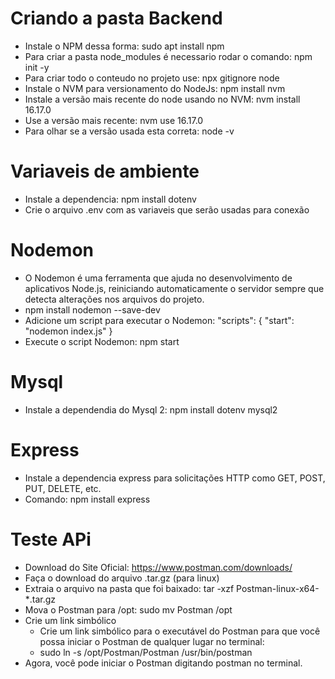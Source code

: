 # Criando a pasta Backend

- Instale o NPM dessa forma: sudo apt install npm
- Para criar a pasta node_modules é necessario rodar o comando: npm init -y
- Para criar todo o conteudo no projeto use: npx gitignore node
- Instale o NVM para versionamento do NodeJs: npm install nvm
- Instale a versão mais recente do node usando no NVM: nvm install 16.17.0
- Use a versão mais recente: nvm use 16.17.0
- Para olhar se a versão usada esta correta: node -v

# Variaveis de ambiente

- Instale a dependencia: npm install dotenv
- Crie o arquivo .env com as variaveis que serão usadas para conexão

# Nodemon

- O Nodemon é uma ferramenta que ajuda no desenvolvimento de aplicativos Node.js, reiniciando automaticamente o servidor sempre que detecta alterações nos arquivos do projeto.
- npm install nodemon --save-dev
- Adicione um script para executar o Nodemon: 
"scripts": {
  "start": "nodemon index.js"
}
- Execute o script Nodemon: npm start

# Mysql

- Instale a dependendia do Mysql 2: npm install dotenv mysql2

# Express

- Instale a dependencia express para solicitações HTTP como GET, POST, PUT, DELETE, etc.
- Comando: npm install express

# Teste APi

- Download do Site Oficial: https://www.postman.com/downloads/
- Faça o download do arquivo .tar.gz (para linux)
- Extraia o arquivo na pasta que foi baixado: tar -xzf Postman-linux-x64-*.tar.gz
- Mova o Postman para /opt: sudo mv Postman /opt
- Crie um link simbólico
  - Crie um link simbólico para o executável do Postman para que você possa iniciar o Postman de qualquer lugar no terminal:
  - sudo ln -s /opt/Postman/Postman /usr/bin/postman
- Agora, você pode iniciar o Postman digitando postman no terminal.

